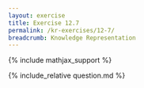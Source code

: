 ```yaml
---
layout: exercise
title: Exercise 12.7
permalink: /kr-exercises/12-7/
breadcrumb: Knowledge Representation
---
```


{% include mathjax_support %}

<div><i class="arrow-up loader" data-chapter="kr-exercises" data-exercise="ex_7" data-rating="0"></i></div>
{% include_relative question.md %}
